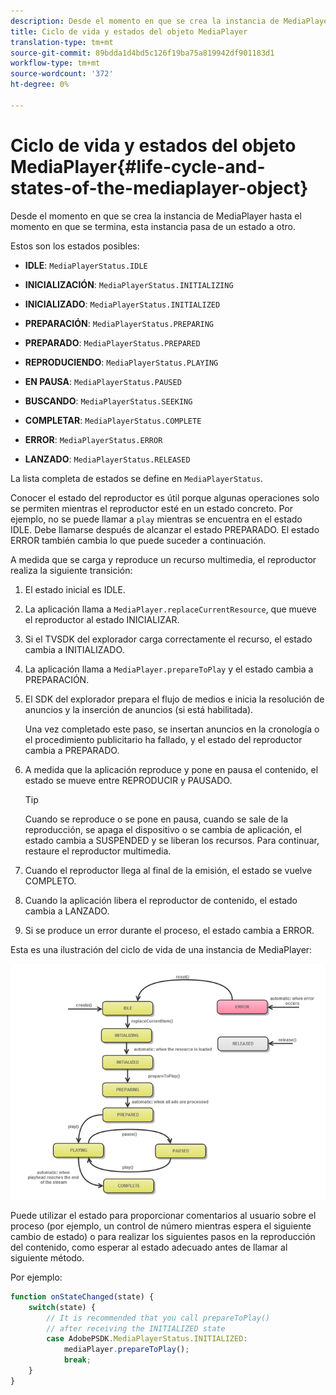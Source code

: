 ```yaml
---
description: Desde el momento en que se crea la instancia de MediaPlayer hasta el momento en que se termina, esta instancia pasa de un estado a otro.
title: Ciclo de vida y estados del objeto MediaPlayer
translation-type: tm+mt
source-git-commit: 89bdda1d4bd5c126f19ba75a819942df901183d1
workflow-type: tm+mt
source-wordcount: '372'
ht-degree: 0%

---
```



# Ciclo de vida y estados del objeto MediaPlayer{#life-cycle-and-states-of-the-mediaplayer-object}

Desde el momento en que se crea la instancia de MediaPlayer hasta el momento en que se termina, esta instancia pasa de un estado a otro.

Estos son los estados posibles:

* **IDLE**:  `MediaPlayerStatus.IDLE`

* **INICIALIZACIÓN**:  `MediaPlayerStatus.INITIALIZING`

* **INICIALIZADO**:  `MediaPlayerStatus.INITIALIZED`

* **PREPARACIÓN**:  `MediaPlayerStatus.PREPARING`

* **PREPARADO**:  `MediaPlayerStatus.PREPARED`

* **REPRODUCIENDO**:  `MediaPlayerStatus.PLAYING`

* **EN PAUSA**:  `MediaPlayerStatus.PAUSED`

* **BUSCANDO**:  `MediaPlayerStatus.SEEKING`

* **COMPLETAR**:  `MediaPlayerStatus.COMPLETE`

* **ERROR**:  `MediaPlayerStatus.ERROR`

* **LANZADO**:  `MediaPlayerStatus.RELEASED`

La lista completa de estados se define en `MediaPlayerStatus`.

Conocer el estado del reproductor es útil porque algunas operaciones solo se permiten mientras el reproductor esté en un estado concreto. Por ejemplo, no se puede llamar a `play` mientras se encuentra en el estado IDLE. Debe llamarse después de alcanzar el estado PREPARADO. El estado ERROR también cambia lo que puede suceder a continuación.

A medida que se carga y reproduce un recurso multimedia, el reproductor realiza la siguiente transición:

1. El estado inicial es IDLE.
1. La aplicación llama a `MediaPlayer.replaceCurrentResource`, que mueve el reproductor al estado INICIALIZAR.
1. Si el TVSDK del explorador carga correctamente el recurso, el estado cambia a INITIALIZADO.
1. La aplicación llama a `MediaPlayer.prepareToPlay` y el estado cambia a PREPARACIÓN.
1. El SDK del explorador prepara el flujo de medios e inicia la resolución de anuncios y la inserción de anuncios (si está habilitada).

   Una vez completado este paso, se insertan anuncios en la cronología o el procedimiento publicitario ha fallado, y el estado del reproductor cambia a PREPARADO.
1. A medida que la aplicación reproduce y pone en pausa el contenido, el estado se mueve entre REPRODUCIR y PAUSADO.

   >[!TIP]
   >
   >Cuando se reproduce o se pone en pausa, cuando se sale de la reproducción, se apaga el dispositivo o se cambia de aplicación, el estado cambia a SUSPENDED y se liberan los recursos. Para continuar, restaure el reproductor multimedia.

1. Cuando el reproductor llega al final de la emisión, el estado se vuelve COMPLETO.
1. Cuando la aplicación libera el reproductor de contenido, el estado cambia a LANZADO.
1. Si se produce un error durante el proceso, el estado cambia a ERROR.

Esta es una ilustración del ciclo de vida de una instancia de MediaPlayer:

<!--<a id="fig_DD3DAE7507C549C8A4720A26DFCFFCCB"></a>-->

![](assets/player-state-transitions-diagram-android_1.2_web.png)

Puede utilizar el estado para proporcionar comentarios al usuario sobre el proceso (por ejemplo, un control de número mientras espera el siguiente cambio de estado) o para realizar los siguientes pasos en la reproducción del contenido, como esperar al estado adecuado antes de llamar al siguiente método.

Por ejemplo:

```js
function onStateChanged(state) { 
    switch(state) { 
        // It is recommended that you call prepareToPlay()  
        // after receiving the INITIALIZED state             
        case AdobePSDK.MediaPlayerStatus.INITIALIZED: 
            mediaPlayer.prepareToPlay(); 
            break; 
    } 
} 
```


